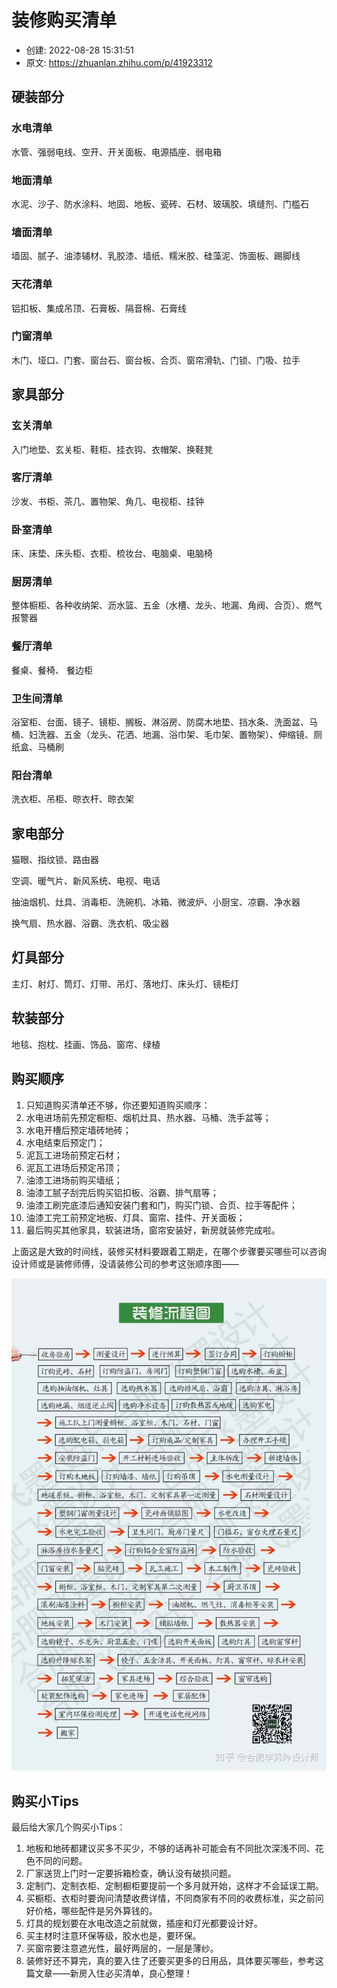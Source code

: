 # 装修购买清单

* 创建: 2022-08-28 15:31:51
* 原文: <https://zhuanlan.zhihu.com/p/41923312>

## 硬装部分

### 水电清单

水管、强弱电线、空开、开关面板、电源插座、弱电箱

### 地面清单

水泥、沙子、防水涂料、地固、地板、瓷砖、石材、玻璃胶、填缝剂、门槛石

### 墙面清单

墙固、腻子、油漆辅材、乳胶漆、墙纸、糯米胶、硅藻泥、饰面板、踢脚线

### 天花清单

铝扣板、集成吊顶、石膏板、隔音棉、石膏线

### 门窗清单

木门、垭口、门套、窗台石、窗台板、合页、窗帘滑轨、门锁、门吸、拉手

## 家具部分

### 玄关清单

入门地垫、玄关柜、鞋柜、挂衣钩、衣帽架、换鞋凳

### 客厅清单

沙发、书柜、茶几、置物架、角几、电视柜、挂钟

### 卧室清单

床、床垫、床头柜、衣柜、梳妆台、电脑桌、电脑椅

### 厨房清单

整体橱柜、各种收纳架、沥水篮、五金（水槽、龙头、地漏、角阀、合页）、燃气报警器

### 餐厅清单

餐桌、餐椅、 餐边柜

### 卫生间清单

浴室柜、台面、镜子、镜柜、搁板、淋浴房、防腐木地垫、挡水条、洗面盆、马桶、妇洗器、五金（龙头、花洒、地漏、浴巾架、毛巾架、置物架）、伸缩镜、厕纸盒、马桶刷

### 阳台清单

洗衣柜、吊柜、晾衣杆、晾衣架

## 家电部分

猫眼、指纹锁、路由器

空调、暖气片、新风系统、电视、电话

抽油烟机、灶具、消毒柜、洗碗机、冰箱、微波炉、小厨宝、凉霸、净水器

换气扇、热水器、浴霸、洗衣机、吸尘器

## 灯具部分

主灯、射灯、筒灯、灯带、吊灯、落地灯、床头灯、镜柜灯

## 软装部分

地毯、抱枕、挂画、饰品、窗帘、绿植

## 购买顺序

1. 只知道购买清单还不够，你还要知道购买顺序：
2. 水电进场前先预定橱柜、烟机灶具、热水器、马桶、洗手盆等；
3. 水电开槽后预定墙砖地砖；
4. 水电结束后预定门；
5. 泥瓦工进场前预定石材；
6. 泥瓦工进场后预定吊顶；
7. 油漆工进场前购买墙纸；
8. 油漆工腻子刮完后购买铝扣板、浴霸、排气扇等；
9. 油漆工刷完底漆后通知安装门套和门，购买门锁、合页、拉手等配件；
10. 油漆工完工前预定地板、灯具、窗帘、挂件、开关面板；
11. 最后购买其他家具，软装进场，窗帘安装好，新房就装修完成啦。

上面这是大致的时间线，装修买材料要跟着工期走，在哪个步骤要买哪些可以咨询设计师或是装修师傅，没请装修公司的参考这张顺序图——

![01](../img/home01.jpeg)

## 购买小Tips

最后给大家几个购买小Tips：

1. 地板和地砖都建议买多不买少，不够的话再补可能会有不同批次深浅不同、花色不同的问题。
2. 厂家送货上门时一定要拆箱检查，确认没有破损问题。
3. 定制门、定制衣柜、定制橱柜要提前一个多月就开始，这样才不会延误工期。
4. 买橱柜、衣柜时要询问清楚收费详情，不同商家有不同的收费标准，买之前问好价格，哪些配件是另外算钱的。
5. 灯具的规划要在水电改造之前就做，插座和灯光都要设计好。
6. 买主材时注意环保等级，胶水也是，要环保。
7. 买窗帘要注意遮光性，最好两层的，一层是薄纱。
8. 装修好还不算完，真的要入住了还要买更多的日用品，具体要买哪些，参考这篇文章——新房入住必买清单，良心整理！
